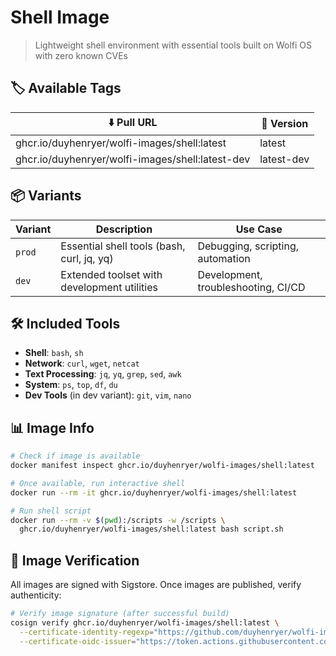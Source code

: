 # Shell Image

> Lightweight shell environment with essential tools built on Wolfi OS with zero known CVEs

## 🏷️ Available Tags

| ⬇️ Pull URL                                           | 📌 Version    |
| ----------------------------------------------------- | ------------ |
| ghcr.io/duyhenryer/wolfi-images/shell:latest         | latest       |
| ghcr.io/duyhenryer/wolfi-images/shell:latest-dev     | latest-dev   |

## 📦 Variants

| Variant | Description | Use Case |
|---------|-------------|----------|
| `prod` | Essential shell tools (bash, curl, jq, yq) | Debugging, scripting, automation |
| `dev` | Extended toolset with development utilities | Development, troubleshooting, CI/CD |

## 🛠️ Included Tools

- **Shell**: `bash`, `sh`
- **Network**: `curl`, `wget`, `netcat`
- **Text Processing**: `jq`, `yq`, `grep`, `sed`, `awk`
- **System**: `ps`, `top`, `df`, `du`
- **Dev Tools** (in dev variant): `git`, `vim`, `nano`

## 📊 Image Info

```bash
# Check if image is available
docker manifest inspect ghcr.io/duyhenryer/wolfi-images/shell:latest

# Once available, run interactive shell
docker run --rm -it ghcr.io/duyhenryer/wolfi-images/shell:latest

# Run shell script
docker run --rm -v $(pwd):/scripts -w /scripts \
  ghcr.io/duyhenryer/wolfi-images/shell:latest bash script.sh
```

## 🔐 Image Verification

All images are signed with Sigstore. Once images are published, verify authenticity:

```bash
# Verify image signature (after successful build)
cosign verify ghcr.io/duyhenryer/wolfi-images/shell:latest \
  --certificate-identity-regexp="https://github.com/duyhenryer/wolfi-images" \
  --certificate-oidc-issuer="https://token.actions.githubusercontent.com"
```
